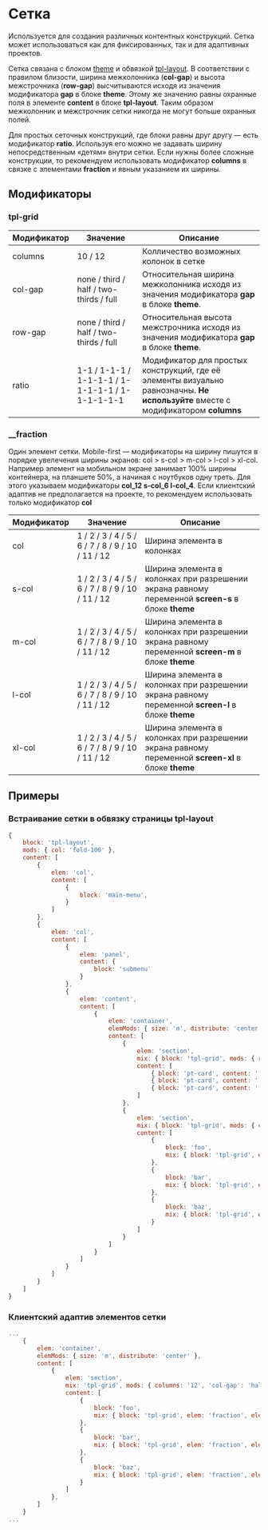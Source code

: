 
# Сетка
Используется для создания различных контентных конструкций. Сетка может использоваться как для фиксированных, так и для адаптивных проектов.

Сетка связана с блоком [theme](https://github.com/bemdesign/bem-themes) и обвязкой [tpl-layout](https://github.com/bemdesign/bem-layouts/tree/master/common.blocks/tpl-layout). В соответствии с правилом близости, ширина межколонника (**col-gap**) и высота межстрочника (**row-gap**) высчитываются исходя из значения модификатора **gap** в блоке **theme**. Этому же значению равны охранные поля в элементе **content** в блоке **tpl-layout**. Таким образом межколонник и межстрочник сетки никогда не могут больше охранных полей.

Для простых сеточных конструкций, где блоки равны друг другу — есть модификатор **ratio**. Используя его можно не задавать ширину непосредственным «детям» внутри сетки. Если нужны более сложные конструкции, то рекомендуем использовать модификатор **columns** в связке с элементами **fraction** и явным указанием их ширины.

## Модификаторы

### tpl-grid
| Модификатор | Значение        | Описание                         |
| ----------- | --------------- | -------------------------------- |
| columns     | 10 / 12         | Колличество возможных колонок в сетке |
| col-gap     | none / third / half / two-thirds / full | Относительная ширина межколонника исходя из значения модификатора **gap** в блоке **theme**. |
| row-gap     | none / third / half / two-thirds / full | Относительная высота межстрочника исходя из значения модификатора **gap** в блоке **theme**. |
| ratio       | 1-1 / 1-1-1 / 1-1-1-1 / 1-1-1-1-1 / 1-1-1-1-1-1 | Модификатор для простых конструкций, где её элементы визуально равнозначны. **Не используйте** вместе с модификатором **columns** |


### __fraction

Один элемент сетки. Mobile-first — модификаторы на ширину пишутся в порядке увелечения ширины экранов: col > s-col > m-col > l-col > xl-col. Например элемент на мобильном экране занимает 100% ширины контейнера, на планшете 50%, а начиная с ноутбуков одну треть. Для этого указываем модификаторы **col_12 s-col_6 l-col_4**. Если клиентский адаптив не предполагается на проекте, то рекомендуем использовать только модификатор **col**

| Модификатор | Значение        | Описание                         |
| ----------- | --------------- | -------------------------------- |
| col         | 1 / 2 / 3 / 4 / 5 / 6 / 7 / 8 / 9 / 10 / 11 / 12 | Ширина элемента в колонках |
| s-col       | 1 / 2 / 3 / 4 / 5 / 6 / 7 / 8 / 9 / 10 / 11 / 12 | Ширина элемента в колонках при разрешении экрана равному переменной **screen-s** в блоке **theme** |
| m-col       | 1 / 2 / 3 / 4 / 5 / 6 / 7 / 8 / 9 / 10 / 11 / 12 | Ширина элемента в колонках при разрешении экрана равному переменной **screen-m** в блоке **theme** |
| l-col       | 1 / 2 / 3 / 4 / 5 / 6 / 7 / 8 / 9 / 10 / 11 / 12 | Ширина элемента в колонках при разрешении экрана равному переменной **screen-l** в блоке **theme** |
| xl-col      | 1 / 2 / 3 / 4 / 5 / 6 / 7 / 8 / 9 / 10 / 11 / 12 | Ширина элемента в колонках при разрешении экрана равному переменной **screen-xl** в блоке **theme** |


## Примеры

### Встраивание сетки в обвязку страницы **tpl-layout**
```javascript
{
	block: 'tpl-layout',
	mods: { col: 'fold-100' },
	content: [
		{
			elem: 'col',
			content: [
				{
					block: 'main-menu',
				}
			]
		},
		{
			elem: 'col',
			content: [
				{
					elem: 'panel',
					content: {
						block: 'submenu'
					}
				},
				{
					elem: 'content',
					content: [
						{
							elem: 'container',
							elemMods: { size: 'm', distribute: 'center' },
							content: [
								{
									elem: 'section',
									mix: { block: 'tpl-grid', mods: { ratio: '1-1-1', 'col-gap': 'half', 'row-gap': 'half' }},
									content: [
										{ block: 'pt-card', content: '...' },
										{ block: 'pt-card', content: '...' },
										{ block: 'pt-card', content: '...' },
									]
								},
								{
									elem: 'section',
									mix: { block: 'tpl-grid', mods: { columns: '12', 'col-gap': 'half', 'row-gap': 'two-thirds' }},
									content: [
										{
											block: 'foo',
											mix: { block: 'tpl-grid', elem: 'fraction', elemMods: { 'col': '6' }},
										},
										{
											block: 'bar',
											mix: { block: 'tpl-grid', elem: 'fraction', elemMods: { 'col': '4' }}
										},
										{
											block: 'baz',
											mix: { block: 'tpl-grid', elem: 'fraction', elemMods: { 'col': '2' }}
										}
									]
								}
							]
						}
					]
				}
			]
		}
	]
}
```

### Клиентский адаптив элементов сетки
```javascript
...
	{
		elem: 'container',
		elemMods: { size: 'm', distribute: 'center' },
		content: [
			{
				elem: 'section',
				mix: 'tpl-grid', mods: { columns: '12', 'col-gap': 'half', 'row-gap': 'two-thirds' }
				content: [
					{
						block: 'foo',
						mix: { block: 'tpl-grid', elem: 'fraction', elemMods: { 'col': '12', 'l-col': '6' }}
					},
					{
						block: 'bar',
						mix: { block: 'tpl-grid', elem: 'fraction', elemMods: { 'col': '6', 's-col': '8', 'l-col': '3', 'xl-col': '4' }}
					},
					{
						block: 'baz',
						mix: { block: 'tpl-grid', elem: 'fraction', elemMods: { 'col': '6', 's-col': '4', 'l-col': '3', 'xl-col': '2' }}
					}
				]
			},
		]
	}
...
```
